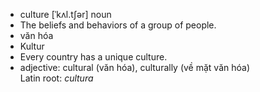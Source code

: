 - culture	[ˈkʌl.tʃər]	noun	
- The beliefs and behaviors of a group of people.
- văn hóa
- Kultur
- Every country has a unique culture.
- adjective: cultural (văn hóa), culturally (về mặt văn hóa)	
Latin root: *cultura*
